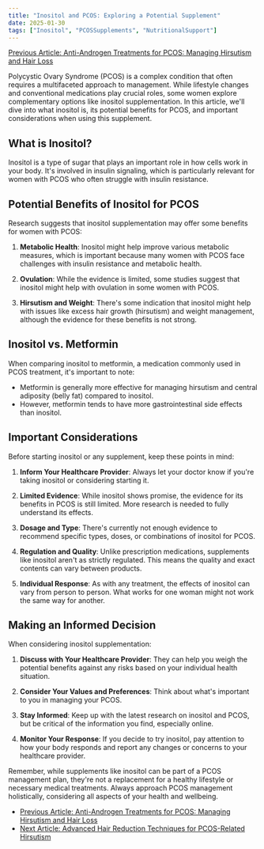 ```yaml
---
title: "Inositol and PCOS: Exploring a Potential Supplement"
date: 2025-01-30
tags: ["Inositol", "PCOSSupplements", "NutritionalSupport"]
---
```


[Previous Article: Anti-Androgen Treatments for PCOS: Managing Hirsutism and Hair Loss](../anti-androgen-treatments-pcos)

Polycystic Ovary Syndrome (PCOS) is a complex condition that often requires a multifaceted approach to management. While lifestyle changes and conventional medications play crucial roles, some women explore complementary options like inositol supplementation. In this article, we'll dive into what inositol is, its potential benefits for PCOS, and important considerations when using this supplement.

## What is Inositol?

Inositol is a type of sugar that plays an important role in how cells work in your body. It's involved in insulin signaling, which is particularly relevant for women with PCOS who often struggle with insulin resistance.

## Potential Benefits of Inositol for PCOS

Research suggests that inositol supplementation may offer some benefits for women with PCOS:

1. **Metabolic Health**: Inositol might help improve various metabolic measures, which is important because many women with PCOS face challenges with insulin resistance and metabolic health.

2. **Ovulation**: While the evidence is limited, some studies suggest that inositol might help with ovulation in some women with PCOS.

3. **Hirsutism and Weight**: There's some indication that inositol might help with issues like excess hair growth (hirsutism) and weight management, although the evidence for these benefits is not strong.

## Inositol vs. Metformin

When comparing inositol to metformin, a medication commonly used in PCOS treatment, it's important to note:

- Metformin is generally more effective for managing hirsutism and central adiposity (belly fat) compared to inositol.
- However, metformin tends to have more gastrointestinal side effects than inositol.

## Important Considerations

Before starting inositol or any supplement, keep these points in mind:

1. **Inform Your Healthcare Provider**: Always let your doctor know if you're taking inositol or considering starting it.

2. **Limited Evidence**: While inositol shows promise, the evidence for its benefits in PCOS is still limited. More research is needed to fully understand its effects.

3. **Dosage and Type**: There's currently not enough evidence to recommend specific types, doses, or combinations of inositol for PCOS.

4. **Regulation and Quality**: Unlike prescription medications, supplements like inositol aren't as strictly regulated. This means the quality and exact contents can vary between products.

5. **Individual Response**: As with any treatment, the effects of inositol can vary from person to person. What works for one woman might not work the same way for another.

## Making an Informed Decision

When considering inositol supplementation:

1. **Discuss with Your Healthcare Provider**: They can help you weigh the potential benefits against any risks based on your individual health situation.

2. **Consider Your Values and Preferences**: Think about what's important to you in managing your PCOS.

3. **Stay Informed**: Keep up with the latest research on inositol and PCOS, but be critical of the information you find, especially online.

4. **Monitor Your Response**: If you decide to try inositol, pay attention to how your body responds and report any changes or concerns to your healthcare provider.

Remember, while supplements like inositol can be part of a PCOS management plan, they're not a replacement for a healthy lifestyle or necessary medical treatments. Always approach PCOS management holistically, considering all aspects of your health and wellbeing.

* [Previous Article: Anti-Androgen Treatments for PCOS: Managing Hirsutism and Hair Loss](../anti-androgen-treatments-pcos)
* [Next Article: Advanced Hair Reduction Techniques for PCOS-Related Hirsutism](../laser-light-therapies-pcos-hirsutism)
